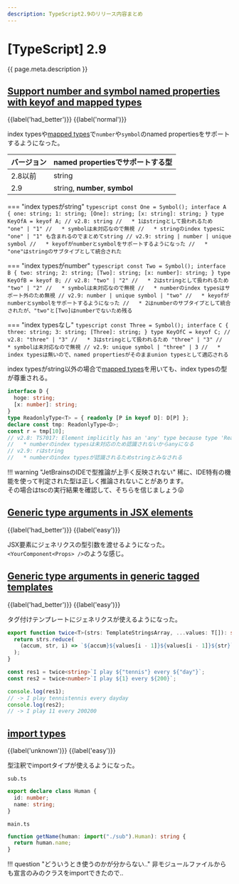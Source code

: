 ```yaml
---
description: TypeScript2.9のリリース内容まとめ
---
```


# [TypeScript] 2.9

{{ page.meta.description }}


## [Support number and symbol named properties with keyof and mapped types]

[Support number and symbol named properties with keyof and mapped types]: https://www.typescriptlang.org/docs/handbook/release-notes/typescript-2-9.html#support-number-and-symbol-named-properties-with-keyof-and-mapped-types

{{label('had_better')}} {{label('normal')}}

index typesや[mapped types]で`number`や`symbol`のnamed propertiesをサポートするようになった。

| バージョン | named propertiesでサポートする型 |
| ---------- | -------------------------------- |
| 2.8以前    | string                           |
| 2.9        | string, **number**, **symbol**   |

=== "index typesがstring"
    ```typescript
    const One = Symbol();
    interface A {
      one: string;
      1: string;
      [One]: string;
      [x: string]: string;
    }
    type KeyOfA = keyof A;
    // v2.8: string
    //   * 1はstringとして扱われるため "one" | "1"
    //   * symbolは未対応なので無視
    //   * stringのindex typesに "one" | "1" も含まれるのでまとめてstring
    // v2.9: string | number | unique symbol
    //   * keyofがnumberとsymbolをサポートするようになった
    //   * "one"はstringのサブタイプとして統合された
    ```

=== "index typesがnumber"
    ```typescript
    const Two = Symbol();
    interface B {
      two: string;
      2: string;
      [Two]: string;
      [x: number]: string;
    }
    type KeyOfB = keyof B;
    // v2.8: "two" | "2"
    //   * 2はstringとして扱われるため "two" | "2"
    //   * symbolは未対応なので無視
    //   * numberのindex typesはサポート外のため無視
    // v2.9: number | unique symbol | "two"
    //   * keyofがnumberとsymbolをサポートするようになった
    //   * 2はnumberのサブタイプとして統合されたが、"two"と[Two]はnumberでないため残る
    ```

=== "index typesなし"
    ```typescript
    const Three = Symbol();
    interface C {
      three: string;
      3: string;
      [Three]: string;
    }
    type KeyOfC = keyof C;
    // v2.8: "three" | "3"
    //   * 3はstringとして扱われるため "three" | "3"
    //   * symbolは未対応なので無視
    // v2.9: unique symbol | "three" | 3
    //   * index typesは無いので、named propertiesがそのままunion typesとして適応される
    ```

index typesがstring以外の場合で[mapped types]を用いても、index typesの型が尊重される。

```typescript
interface D {
  hoge: string;
  [x: number]: string;
}
type ReadonlyType<T> = { readonly [P in keyof D]: D[P] };
declare const tmp: ReadonlyType<D>;
const r = tmp[10];
// v2.8: TS7017: Element implicitly has an 'any' type because type 'ReadonlyType ' has no index signature
//   * numberのindex typesは未対応のため認識されないからanyになる
// v2.9: rはstring
//   * numberのindex typesが認識されるためstringとみなされる
```

!!! warning "JetBrainsのIDEで型推論が上手く反映されない"
    稀に、IDE特有の機能を使って判定された型は正しく推論されないことがあります。  
    その場合はtscの実行結果を確認して、そちらを信じましょう😜


## [Generic type arguments in JSX elements]

[Generic type arguments in JSX elements]: https://www.typescriptlang.org/docs/handbook/release-notes/typescript-2-9.html#generic-type-arguments-in-jsx-elements

{{label('had_better')}} {{label('easy')}}

JSX要素にジェネリクスの型引数を渡せるようになった。  
`<YourComponent<Props> />`のような感じ。


## [Generic type arguments in generic tagged templates]

[Generic type arguments in generic tagged templates]: https://www.typescriptlang.org/docs/handbook/release-notes/typescript-2-9.html#generic-type-arguments-in-generic-tagged-templates

{{label('had_better')}} {{label('easy')}}

タグ付けテンプレートにジェネリクスが使えるようになった。

```typescript
export function twice<T>(strs: TemplateStringsArray, ...values: T[]): string {
  return strs.reduce(
    (accum, str, i) => `${accum}${values[i - 1]}${values[i - 1]}${str}`
  );
}

const res1 = twice<string>`I play ${"tennis"} every ${"day"}`;
const res2 = twice<number>`I play ${1} every ${200}`;

console.log(res1);
// -> I play tennistennis every dayday
console.log(res2);
// -> I play 11 every 200200
```


## [import types]

[import types]: https://www.typescriptlang.org/docs/handbook/release-notes/typescript-2-9.html#import-types

{{label('unknown')}} {{label('easy')}}

型注釈でimportタイプが使えるようになった。

`sub.ts`
```typescript
export declare class Human {
  id: number;
  name: string;
}
```

`main.ts`
```typescript
function getName(human: import("./sub").Human): string {
  return human.name;
}
```

!!! question "どういうとき使うのかが分からない.."
    非モジュールファイルからも宣言のみのクラスをimportできたので..

[mapped types]: ../2.1/#mapped-types
